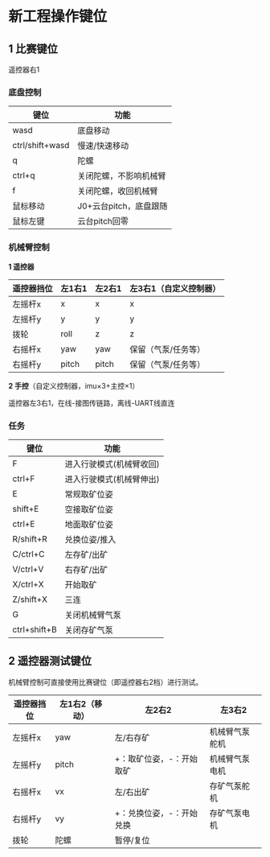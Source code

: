 # 新工程操作键位

## **1 比赛键位**

遥控器右1

### **底盘控制**

| 键位            | 功能                   |
| --------------- | ---------------------- |
| wasd            | 底盘移动               |
| ctrl/shift+wasd | 慢速/快速移动          |
| q               | 陀螺                   |
| ctrl+q          | 关闭陀螺，不影响机械臂 |
| f               | 关闭陀螺，收回机械臂   |
| 鼠标移动        | J0+云台pitch，底盘跟随 |
| 鼠标左键        | 云台pitch回零          |

### **机械臂控制**

**1 遥控器**

| 遥控器挡位 | 左1右1 | 左2右1 | 左3右1（自定义控制器） |
| ---------- | ------ | ------ | ---------------------- |
| 左摇杆x    | x      | x      | x                      |
| 左摇杆y    | y      | y      | y                      |
| 拨轮       | roll   | z      | z                      |
| 右摇杆x    | yaw    | yaw    | 保留（气泵/任务等）    |
| 右摇杆y    | pitch  | pitch  | 保留（气泵/任务等）    |

**2 手控**（自定义控制器，imu×3+主控×1）

遥控器左3右1，在线-接图传链路，离线-UART线直连

### **任务**

| 键位         | 功能                     |
| ------------ | ------------------------ |
| F            | 进入行驶模式(机械臂收回) |
| ctrl+F       | 进入行驶模式(机械臂伸出) |
| E            | 常规取矿位姿             |
| shift+E      | 空接取矿位姿             |
| ctrl+E       | 地面取矿位姿             |
| R/shift+R    | 兑换位姿/推入            |
| C/ctrl+C     | 左存矿/出矿              |
| V/ctrl+V     | 右存矿/出矿              |
| X/ctrl+X     | 开始取矿                 |
| Z/shift+X    | 三连                     |
| G            | 关闭机械臂气泵           |
| ctrl+shift+B | 关闭存矿气泵             |

## **2 遥控器测试键位**

机械臂控制可直接使用比赛键位（即遥控器右2档）进行测试。

| 遥控器挡位 | 左1右2（移动） | 左2右2                   | 左3右2         |
| ---------- | -------------- | ------------------------ | -------------- |
| 左摇杆x    | yaw            | 左/右存矿                | 机械臂气泵舵机 |
| 左摇杆y    | pitch          | +：取矿位姿，-：开始取矿 | 机械臂气泵电机 |
| 右摇杆x    | vx             | 左/右出矿                | 存矿气泵舵机   |
| 右摇杆y    | vy             | +：兑换位姿，-：开始兑换 | 存矿气泵电机   |
| 拨轮       | 陀螺           | 暂停/复位                |                |
